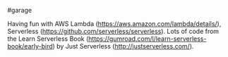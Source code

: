 #garage

Having fun with AWS Lambda (https://aws.amazon.com/lambda/details/), Serverless (https://github.com/serverless/serverless). Lots of code from the Learn Serverless Book (https://gumroad.com/l/learn-serverless-book/early-bird) by Just Serverless (http://justserverless.com/).